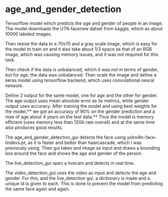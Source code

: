 # age_and_gender_detection
Tensorflow model which predicts the age and gender of people in an image.
The model downloads the UTK-facenew datset from kaggle, which as about 10000 labeled images. 

Then resize the data to a 70x70 and a gray scale image, which is easy for the model to train on and it also take about 1/3 space as that of an RGB image, which was causing memory issues, and it was not required for this task. 

Then check if the data is unbalanced, which it was not in terms of gender, but for age, the data was unbalanced.
Then scale the image and define a keras model using tensorflow backend, which uses convulational neural network.

Define 2 output for the same model, one for age and the other for gender. The age output uses mean absolute error as its metrics, while gender output uses accuracy.
After training the model and using best weights for the model,** we got an accuracy of 90% on the gender prediction and a mae of age about 4 years on the test data.** 
Thus the model is memory efficient (uses memory less than 12Gb ram overall) and at the same time also produces good results. 

The age_and_gender_detection_gui detects the face using yolov8n-face-lindevs.pt, as it is faster and better than haarcascade, which i was previously using. Thee gui takes and image as input and draws a bounding box around the face and shows the age and gender of the person.

The live_detection_gui open a livecam and detects in real time.

The video_detection_gui uses the video as input and detects the age and gender. For this, and the live_detection gui, a dictionary is made and a unique id is given to each. This is done to prevent the model from predicting the same face again and again.
